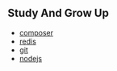 Study And Grow Up
---------

+ [composer](https://github.com/cuijiji/study-and-grow-up/tree/master/composer "composer")
+ [redis](https://github.com/cuijiji/study-and-grow-up/tree/master/redis "redis")
+ [git](https://github.com/cuijiji/study-and-grow-up/tree/master/git "git")
+ [nodejs](https://github.com/cuijiji/study-and-grow-up/tree/master/nodejs "nodejs")

